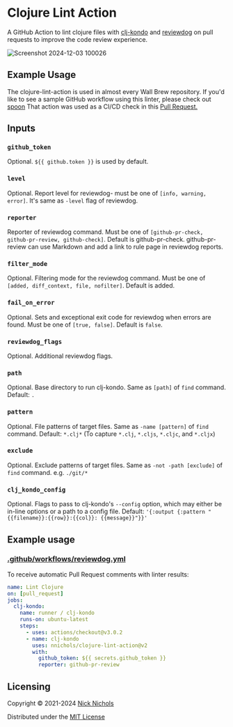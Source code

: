 # Clojure Lint Action

A GitHub Action to lint clojure files with [clj-kondo](https://github.com/clj-kondo/clj-kondo) and [reviewdog](https://github.com/reviewdog/reviewdog) on pull requests to improve the code review experience.

![Screenshot 2024-12-03 100026](https://github.com/user-attachments/assets/60c717ce-6dc8-45d4-955d-8b1feed11a99 "An example Pull Request comment generated by this action")


## Example Usage

The clojure-lint-action is used in almost every Wall Brew repository.
If you'd like to see a sample GitHub workflow using this linter, please check out [spoon](https://github.com/Wall-Brew-Co/spoon/blob/1ec5a26e49561f6c653bbba666a024a9924cf831/.github/workflows/lint.yml#L33 "An example workflow file using this action.")
That action was used as a CI/CD check in this [Pull Request.](https://github.com/Wall-Brew-Co/spoon/pull/14 "An example PR with 2 linter warnings written as comments")

## Inputs

### `github_token`

Optional.
`${{ github.token }}` is used by default.

### `level`

Optional.
Report level for reviewdog- must be one of `[info, warning, error]`.
It's same as `-level` flag of reviewdog.

### `reporter`

Reporter of reviewdog command.
Must be one of `[github-pr-check, github-pr-review, github-check]`.
Default is github-pr-check.
github-pr-review can use Markdown and add a link to rule page in reviewdog reports.

### `filter_mode`

Optional.
Filtering mode for the reviewdog command.
Must be one of `[added, diff_context, file, nofilter]`.
Default is added.

### `fail_on_error`

Optional.
Sets and exceptional exit code for reviewdog when errors are found.
Must be one of `[true, false]`.
Default is `false`.

### `reviewdog_flags`

Optional.
Additional reviewdog flags.

### `path`

Optional.
Base directory to run clj-kondo.
Same as `[path]` of `find` command.
Default: `.`

### `pattern`

Optional.
File patterns of target files.
Same as `-name [pattern]` of `find` command.
Default: `*.clj*` (To capture `*.clj`, `*.cljs`, `*.cljc`, and `*.cljx`)

### `exclude`

Optional.
Exclude patterns of target files.
Same as `-not -path [exclude]` of `find` command.
e.g. `./git/*`

### `clj_kondo_config`

Optional.
Flags to pass to clj-kondo's `--config` option, which may either be in-line options or a path to a config file.
Default: `'{:output {:pattern "{{filename}}:{{row}}:{{col}}: {{message}}"}}'`

## Example usage

### [.github/workflows/reviewdog.yml](.github/workflows/reviewdog.yml)

To receive automatic Pull Request comments with linter results:

```yml
name: Lint Clojure
on: [pull_request]
jobs:
  clj-kondo:
    name: runner / clj-kondo
    runs-on: ubuntu-latest
    steps:
      - uses: actions/checkout@v3.0.2
      - name: clj-kondo
        uses: nnichols/clojure-lint-action@v2
        with:
          github_token: ${{ secrets.github_token }}
          reporter: github-pr-review
```

## Licensing

Copyright © 2021-2024 [Nick Nichols](https://nnichols.github.io/)

Distributed under the [MIT License](https://github.com/nnichols/clojure-vulnerability-check-action/blob/master/LICENSE)
